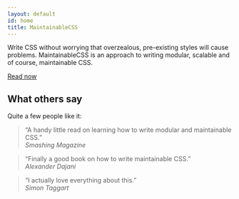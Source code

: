 ```yaml
---
layout: default
id: home
title: MaintainableCSS
---
```


<p>Write CSS without worrying that overzealous, pre-existing styles will cause problems. MaintainableCSS is an approach to writing modular, scalable and of course, maintainable CSS.</p>

<div><a class="primaryLinkButton" href="/chapters/introduction/">Read now</a></div>

## What others say

Quite a few people like it:

> &ldquo;A handy little read on learning how to write modular and maintainable CSS.&rdquo;
		<br><cite>Smashing Magazine</cite>

> &ldquo;Finally a good book on how to write maintainable CSS.&rdquo;
		<br><cite>Alexander Dajani</cite>

> &ldquo;I actually love everything about this.&rdquo;
		<br><cite>Simon Taggart</cite>